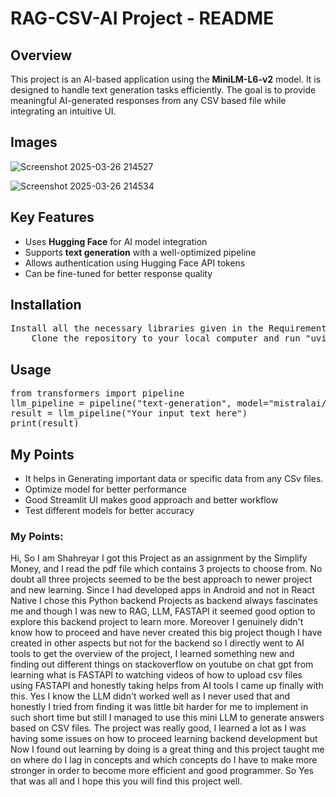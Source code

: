 <h1>RAG-CSV-AI Project - README</h1>

<h2>Overview</h2>
<p>This project is an AI-based application using the <strong>MiniLM-L6-v2</strong> model. It is designed to handle text generation tasks efficiently. The goal is to provide meaningful AI-generated responses from any CSV based file while integrating an intuitive UI.</p>

<h2>Images</h2>

![Screenshot 2025-03-26 214527](https://github.com/user-attachments/assets/415253f5-2454-4895-b916-dea18a274828)

![Screenshot 2025-03-26 214534](https://github.com/user-attachments/assets/d9f9fe98-d6e7-47c0-af25-07bb2c77ca16)



<h2>Key Features</h2>
<ul>
    <li>Uses <strong>Hugging Face</strong> for AI model integration</li>
    <li>Supports <strong>text generation</strong> with a well-optimized pipeline</li>
    <li>Allows authentication using Hugging Face API tokens</li>
    <li>Can be fine-tuned for better response quality</li>
</ul>

<h2>Installation</h2>
<pre>
Install all the necessary libraries given in the Requirements.txt file. 
    Clone the repository to your local computer and run "uvicorn main:app --reload" in one terminal and in another terminal run "streamlit run streamlit_app.py" for the UI from Streamlit part.
</pre>

<h2>Usage</h2>
<pre>
from transformers import pipeline
llm_pipeline = pipeline("text-generation", model="mistralai/Mistral-7B-Instruct-v0.1")
result = llm_pipeline("Your input text here")
print(result)
</pre>

<h2>My Points</h2>
<ul>
    <li>It helps in Generating important data or specific data from any CSv files.</li>
    <li>Optimize model for better performance</li>
    <li>Good Streamlit UI makes good approach and better workflow</li>
    <li>Test different models for better accuracy</li>
</ul>

<h3> My Points: </h3>
<p> Hi, So I am Shahreyar I got this Project as an assignment by the Simplify Money, and I read the pdf file which contains 3 projects to choose from. No doubt all three projects seemed to be the best approach to newer project and new learning. Since I had developed apps in Android and not in React Native I chose this Python backend Projects as backend always fascinates me and though I was new to RAG, LLM, FASTAPI it seemed good option to explore this backend project to learn more. Moreover I genuinely didn't know how to proceed and have never created this big project though I have created in other aspects but not for the backend so I directly went to AI tools to get the overview of the project, I learned something new and finding out different things on stackoverflow on youtube on chat gpt from learning what is FASTAPI to watching videos of how to upload csv files using FASTAPI and honestly taking helps from AI tools I came up finally with this. Yes I know the LLM didn't worked well as I never used that and honestly I tried from finding it was little bit harder for me to implement in such short time but still I managed to use this mini LLM to generate answers based on CSV files. The project was really good, I learned a lot as I was having some issues on how to proceed learning backend development but Now I found out learning by doing is a great thing and this project taught me on where do I lag in concepts and which concepts do I have to make more stronger in order to become more efficient and good programmer. So Yes that was all and I hope this you will find this project well.</p>
